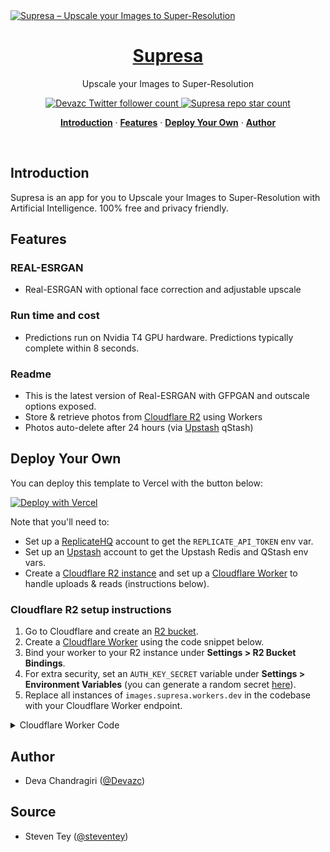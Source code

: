 <a href="http://supresa.site">
  <img alt="Supresa – Upscale your Images to Super-Resolution" src="http://supresa.site/api/og">
  <h1 align="center">Supresa</h1>
</a>

<p align="center">
  Upscale your Images to Super-Resolution
</p>

<p align="center">
  <a href="https://twitter.com/zcdeva">
    <img src="https://img.shields.io/twitter/follow/steventey?style=flat&label=zcdeva&logo=twitter&color=0bf&logoColor=fff" alt="Devazc Twitter follower count" />
  </a>
  <a href="https://github.com/Devazc/supresa.app">
    <img src="https://img.shields.io/github/stars/Devazc/supresa.app?label=Devazc%2Fsupresa.app" alt="Supresa repo star count" />
  </a>
</p>

<p align="center">
  <a href="#introduction"><strong>Introduction</strong></a> ·
  <a href="#features"><strong>Features</strong></a> ·
  <a href="#deploy-your-own"><strong>Deploy Your Own</strong></a> ·
  <a href="#author"><strong>Author</strong></a>
</p>
<br/>

## Introduction

Supresa is an app for you to Upscale your Images to Super-Resolution with Artificial Intelligence. 100% free and privacy friendly.

## Features

### REAL-ESRGAN
- Real-ESRGAN with optional face correction and adjustable upscale

### Run time and cost
- Predictions run on Nvidia T4 GPU hardware. Predictions typically complete within 8 seconds.

### Readme
- This is the latest version of Real-ESRGAN with GFPGAN and outscale options exposed.
- Store & retrieve photos from [Cloudflare R2](https://www.cloudflare.com/lp/pg-r2/) using Workers
- Photos auto-delete after 24 hours (via [Upstash](https://upstash.com) qStash)

## Deploy Your Own

You can deploy this template to Vercel with the button below:

[![Deploy with Vercel](https://vercel.com/button)](https://vercel.com/new/clone?demo-title=Extrapolate%20%E2%80%93%C2%A0See%20how%20well%20you%20age%20with%20AI&demo-description=Age%20transformation%20AI%20app%20powered%20by%20Next.js%2C%20Replicate%2C%20Upstash%2C%20and%20Cloudflare%20R2%20%2B%20Workers.&demo-url=https%3A%2F%2Fextrapolate.app%2F&demo-image=%2F%2Fimages.ctfassets.net%2Fe5382hct74si%2F4B2RUQ7DTvPgpf3Ra9jSC2%2Fda2571b055081a670ac9649d3ac0ac7a%2FCleanShot_2023-01-20_at_12.04.08.png&project-name=Extrapolate%20%E2%80%93%C2%A0See%20how%20well%20you%20age%20with%20AI&repository-name=extrapolate&repository-url=https%3A%2F%2Fgithub.com%2Fsteven-tey%2Fextrapolate&from=templates&integration-ids=oac_V3R1GIpkoJorr6fqyiwdhl17&env=REPLICATE_API_TOKEN%2CREPLICATE_WEBHOOK_TOKEN%2CCLOUDFLARE_WORKER_SECRET%2CPOSTMARK_TOKEN&envDescription=How%20to%20get%20these%20env%20variables%3A%20&envLink=https%3A%2F%2Fgithub.com%2Fsteven-tey%2Fextrapolate%2Fblob%2Fmain%2F.env.example)

Note that you'll need to:

- Set up a [ReplicateHQ](https://replicate.com) account to get the `REPLICATE_API_TOKEN` env var.
- Set up an [Upstash](https://upstash.com) account to get the Upstash Redis and QStash env vars.
- Create a [Cloudflare R2 instance](https://www.cloudflare.com/lp/pg-r2/) and set up a [Cloudflare Worker](https://workers.cloudflare.com/) to handle uploads & reads (instructions below).

### Cloudflare R2 setup instructions

1. Go to Cloudflare and create an [R2 bucket](https://www.cloudflare.com/lp/pg-r2/).
2. Create a [Cloudflare Worker](https://workers.cloudflare.com/) using the code snippet below.
3. Bind your worker to your R2 instance under **Settings > R2 Bucket Bindings**.
4. For extra security, set an `AUTH_KEY_SECRET` variable under **Settings > Environment Variables** (you can generate a random secret [here](https://generate-secret.vercel.app/)).
5. Replace all instances of `images.supresa.workers.dev` in the codebase with your Cloudflare Worker endpoint.

<details>
<summary>Cloudflare Worker Code</summary>

```ts
// Check requests for a pre-shared secret
const hasValidHeader = (request, env) => {
  return request.headers.get("X-CF-Secret") === env.AUTH_KEY_SECRET;
};

function authorizeRequest(request, env, key) {
  switch (request.method) {
    case "PUT":
    case "DELETE":
      return hasValidHeader(request, env);
    case "GET":
      return true;
    default:
      return false;
  }
}

export default {
  async fetch(request, env) {
    const url = new URL(request.url);
    const key = url.pathname.slice(1);

    if (!authorizeRequest(request, env, key)) {
      return new Response("Forbidden", { status: 403 });
    }

    switch (request.method) {
      case "PUT":
        await env.MY_BUCKET.put(key, request.body);
        return new Response(`Put ${key} successfully!`);
      case "GET":
        const object = await env.MY_BUCKET.get(key);

        if (object === null) {
          return new Response("Object Not Found", { status: 404 });
        }

        const headers = new Headers();
        object.writeHttpMetadata(headers);
        headers.set("etag", object.httpEtag);

        return new Response(object.body, {
          headers,
        });
      case "DELETE":
        await env.MY_BUCKET.delete(key);
        return new Response("Deleted!");

      default:
        return new Response("Method Not Allowed", {
          status: 405,
          headers: {
            Allow: "PUT, GET, DELETE",
          },
        });
    }
  },
};
```

</details>

## Author

- Deva Chandragiri ([@Devazc](https://twitter.com/zcdeva))

## Source

- Steven Tey ([@steventey](https://twitter.com/steventey))
